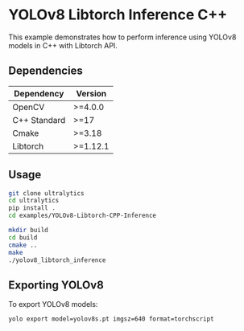﻿# YOLOv8 Libtorch Inference C++

This example demonstrates how to perform inference using YOLOv8 models in C++ with Libtorch API.

## Dependencies

| Dependency                       | Version        |
| -------------------------------- | -------------- |
| OpenCV                           | >=4.0.0        |
| C++ Standard                     | >=17           |
| Cmake                            | >=3.18         |
| Libtorch                         | >=1.12.1       |

## Usage

```bash
git clone ultralytics
cd ultralytics
pip install .
cd examples/YOLOv8-Libtorch-CPP-Inference

mkdir build
cd build
cmake ..
make
./yolov8_libtorch_inference
```

## Exporting YOLOv8

To export YOLOv8 models:

```commandline
yolo export model=yolov8s.pt imgsz=640 format=torchscript
```
